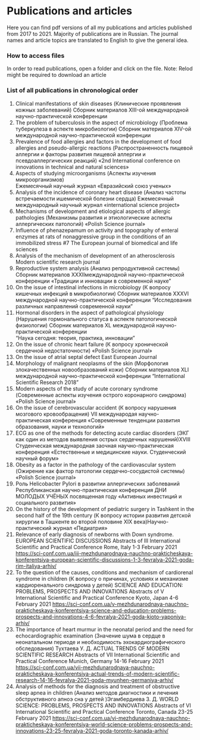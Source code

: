 # Publications and articles

Here you can find pdf versions of all my publications and articles published from 2017 to 2021.
Majority of publications are in Russian. 
The journal names and article topics are translated to English to give the general idea.

### How to access files

In order to read publications, open a folder and click on the file.
Note: Relod might be required to download an article

### List of all publications in chronological order

1)	Clinical manifestations of skin diseases (Клинические проявления кожных заболеваний)
Сборник материалов XIII-ой международной научно-практической конференции 
2)	The problem of tuberculosis in the aspect of microbiology (Проблема туберкулеза в аспекте микробиологии)
Сборник материалов XIV-ой международной научно-практической конференции
3)	Prevalence of food allergies and factors in the development of food allergies and pseudo-allergic reactions (Распространенность пищевой аллергии и факторы развития пищевой аллергии и псевдоаллергических реакций)
«2nd International conference on innovations in technical and natural sciences»
4)	Aspects of studying microorganisms (Аспекты изучения микроорганизмов)  
Ежемесячный научный журнал «Евразийский союз ученых»
5)	Analysis of the incidence of coronary heart disease (Анализ частоты встречаемости ишемической болезни сердца)
Ежемесячный международный научный журнал «international science project»
6)	Mechanisms of development and etiological aspects of allergic pathologies (Механизмы развития и этиологические аспекты аллергических патологий)
«Polish Science journal»
7)	Influence of phenazepamum on activity and topography of enteral enzymes at rats of nonaggressive group in the conditions of an immobilized stress #7
The European journal of biomedical and life sciences
8)	Analysis of the mechanism of development of an atherosclerosis
Modern scientific research journal
9)	Reproductive system analysis (Анализ репродуктивной системы)
Сборник материалов XXXIIмеждународной научно-практической конференции «Традиции и инновации в современной науке”
10)	On the issue of intestinal infections in microbiology (К вопросу кишечных инфекций в микробиологии)
Сборник материалов XXXVI международной научно-практической конференции “Исследования различных направлений современной науки”
11)	Hormonal disorders in the aspect of pathological physiology (Нарушения гормонального статуса в аспекте патологической физиологии)
Сборник материалов XL международной научно-практической конференции   
“Наука сегодня:  теория, практика, инновации”
12)	On the issue of chronic heart failure (К вопросу хронической сердечной недостаточности)
«Polish Science journal»
13)	On the issue of atrial septal defect
East European Journal
14)	Morphology of malignant neoplasms of the skin (Морфология злокачественных новообразований кожи)
Сборник материалов XLI международной научно-практической конференции “International Scientific Research 2018”
15)	Modern aspects of the study of acute coronary syndrome (Современные аспекты изучения острого коронарного синдрома)
«Polish Science journal»
16)	On the issue of cerebrovascular accident (К вопросу нарушения мозгового кровообращения)
VII международая научно-практическая конференция «Современные тенденции развития образования, науки и технологий»
17)	ECG as one of the methods for detecting acute cardiac disorders (ЭКГ как один из методов выявления острых сердечных нарушений)XVIII Студенческая международная заочная научно-практическая конференция «Естественные и медицинские науки. Студенческий научный форум»
18)	Obesity as a factor in the pathology of the cardiovascular system (Ожирение как фактор патологии сердечно-сосудистой системы)
«Polish Science journal»
19)	Роль Helicobacter Pylori в развитии аллергических заболеваний
Республиканская научно-практическая конференция ДНИ МОЛОДЫХ УЧЁНЫХ посвященная году «Активных инвестиций и социального развития»
20)	 On the history of the development of pediatric surgery in Tashkent in the second half of the 19th century (К вопросу истории развития детской хирургии в Ташкенте во второй половине XIX века)Научно-практический журнал «Педиатрия»
21)	Relevance of early diagnosis of newborns with Down syndrome. 
EUROPEAN SCIENTIFIC DISCUSSIONS 
Abstracts of III International Scientific and Practical Conference Rome, Italy 1-3 February 2021 
https://sci-conf.com.ua/iii-mezhdunarodnaya-nauchno-prakticheskaya-konferentsiya-european-scientific-discussions-1-3-fevralya-2021-goda-rim-italiya-arhiv/
22)	 To the question of the causes, conditions and mechanism of cardiorenal syndrome in children (К вопросу о причинах, условиях и механизме кардиоренального синдрома у детей)
SCIENCE AND EDUCATION: PROBLEMS, PROSPECTS AND INNOVATIONS 
Abstracts of V International Scientific and Practical Conference Kyoto, Japan
4-6 February 2021 
https://sci-conf.com.ua/v-mezhdunarodnaya-nauchno-prakticheskaya-konferentsiya-science-and-education-problems-prospects-and-innovations-4-6-fevralya-2021-goda-kioto-yaponiya-arhiv/
23)	 The importance of heart murmur in the neonatal period and the need for echocardiographic examination (Значение шума в сердце в неонатальном периоде и необходимость эхокардиографического обследования) Тухтаева У. Д. 
ACTUAL TRENDS OF MODERN SCIENTIFIC RESEARCH 
Abstracts of VII International Scientific and Practical Conference Munich, Germany 14-16 February 2021  
https://sci-conf.com.ua/vii-mezhdunarodnaya-nauchno-prakticheskaya-konferentsiya-actual-trends-of-modern-scientific-research-14-16-fevralya-2021-goda-myunhen-germaniya-arhiv/
24)	Analysis of methods for the diagnosis and treatment of obstructive sleep apnea in children (Анализ методов диагностики и лечения обструктивного апноэ сна у детей )Эгамбердиева З. Д. 
WORLD SCIENCE: PROBLEMS, PROSPECTS AND INNOVATIONS 
Abstracts of VI International Scientific and Practical Conference Toronto, Canada
23-25 February 2021
https://sci-conf.com.ua/vi-mezhdunarodnaya-nauchno-prakticheskaya-konferentsiya-world-science-problems-prospects-and-innovations-23-25-fevralya-2021-goda-toronto-kanada-arhiv/
